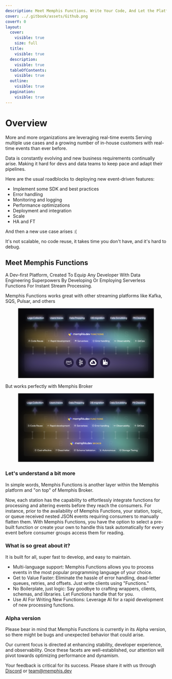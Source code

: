 ```yaml
---
description: Meet Memphis Functions. Write Your Code, And Let the Platform Handle the Rest.
cover: ../.gitbook/assets/Github.png
coverY: 0
layout:
  cover:
    visible: true
    size: full
  title:
    visible: true
  description:
    visible: true
  tableOfContents:
    visible: true
  outline:
    visible: true
  pagination:
    visible: true
---
```


# Overview

More and more organizations are leveraging real-time events Serving multiple use cases and a growing number of in-house customers with real-time events than ever before.

Data is constantly evolving and new business requirements continually arise. Making it hard for devs and data teams to keep pace and adapt their pipelines.&#x20;

Here are the usual roadblocks to deploying new event-driven features:

* Implement some SDK and best practices
* Error handling
* Monitoring and logging
* Performance optimizations
* Deployment and integration
* Scale
* HA and FT

And then a new use case arises :(

It's not scalable, no code reuse, it takes time you don't have, and it's hard to debug.

## Meet Memphis Functions

A Dev-first Platform, Created To Equip Any Developer With Data Engineering Superpowers By Developing Or Employing Serverless Functions For Instant Stream Processing.

Memphis Functions works great with other streaming platforms like Kafka, SQS, Pulsar, and others

<figure><img src="../.gitbook/assets/Screenshot 2023-11-24 at 23.50.49.png" alt=""><figcaption></figcaption></figure>

But works perfectly with Memphis Broker

<figure><img src="../.gitbook/assets/Screenshot 2023-11-24 at 23.50.58.png" alt=""><figcaption></figcaption></figure>

### Let's understand a bit more

In simple words, Memphis Functions is another layer within the Memphis platform and "on top" of Memphis Broker.&#x20;

Now, each station has the capability to effortlessly integrate functions for processing and altering events before they reach the consumers. For instance, prior to the availability of Memphis Functions, your station, topic, or queue received nested JSON events requiring consumers to manually flatten them. With Memphis Functions, you have the option to select a pre-built function or create your own to handle this task automatically for every event before consumer groups access them for reading.

### What is so great about it?

It is built for all, super fast to develop, and easy to maintain.

* Multi-language support: Memphis Functions allows you to process events in the most popular programming language of your choice.
* Get to Value Faster: Eliminate the hassle of error handling, dead-letter queues, retries, and offsets. Just write clients using "Functions."
* No Boilerplate, just logic: Say goodbye to crafting wrappers, clients, schemas, and libraries. Let Functions handle that for you.
* Use AI For Writing New Functions: Leverage AI for a rapid development of new processing functions.

### Alpha version

Please bear in mind that Memphis Functions is currently in its Alpha version, so there might be bugs and unexpected behavior that could arise.

Our current focus is directed at enhancing stability, developer experience, and observability. Once these facets are well-established, our attention will pivot towards optimizing performance and dynamism.

Your feedback is critical for its success. Please share it with us through [Discord](https://memphis.dev/discord) or team@memphis.dev
